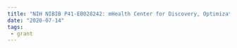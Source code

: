 ```yaml
---
title: "NIH NIBIB P41-EB028242: mHealth Center for Discovery, Optimization, and Translation of Temporally-Precise Interventions (mDOT)"
date: "2020-07-14"
tags:
 - grant
---
```


